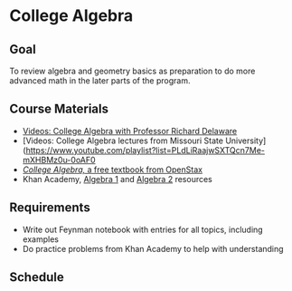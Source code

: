 # College Algebra

## Goal

To review algebra and geometry basics as preparation to do more advanced math in the later parts of the program.

## Course Materials

- [Videos: College Algebra with Professor Richard Delaware](https://www.youtube.com/playlist?list=PLDE28CF08BD313B2A)
- [Videos: College Algebra lectures from Missouri State University](https://www.youtube.com/playlist?list=PLdLiRaajwSXTQcn7Me-mXHBMz0u-0oAF0
- [_College Algebra,_ a free textbook from OpenStax](https://cnx.org/contents/mwjClAV_@8.11:iKCx0cHP@7/)
- Khan Academy, [Algebra 1](https://www.khanacademy.org/math/algebra) and [Algebra 2](https://www.khanacademy.org/math/algebra2) resources

## Requirements

- Write out Feynman notebook with entries for all topics, including examples
- Do practice problems from Khan Academy to help with understanding

## Schedule
